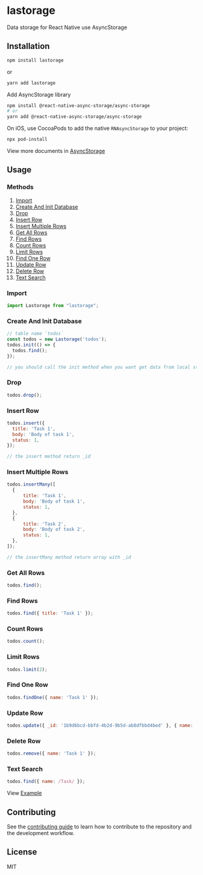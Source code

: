 # lastorage

Data storage for React Native use AsyncStorage


## Installation

```sh
npm install lastorage
```
or
```sh
yarn add lastorage
```

Add AsyncStorage library

```sh
npm install @react-native-async-storage/async-storage
# or
yarn add @react-native-async-storage/async-storage
```

On iOS, use CocoaPods to add the native `RNAsyncStorage` to your project:

```sh
npx pod-install
```

View more documents in [AsyncStorage](https://react-native-async-storage.github.io/async-storage)


## Usage

### Methods

1. [ Import ](#import)
2. [ Create And Init Database ](#create-and-init-database)
3. [ Drop ](#drop)
4. [ Insert Row ](#insert-row)
5. [ Insert Multiple Rows ](#insert-multiple-rows)
6. [ Get All Rows ](#get-all-rows)
7. [ Find Rows ](#find-rows)
8. [ Count Rows ](#count-rows)
9. [ Limit Rows ](#limit-rows)
10. [ Find One Row ](#find-one-row)
11. [ Update Row ](#update-row)
12. [ Delete Row ](#delete-row)
13. [ Text Search ](#text-search)

### Import

```js
import Lastorage from "lastorage";
```

### Create And Init Database

```js
// table name `todos`
const todos = new Lastorage('todos');
todos.init(() => {
  todos.find();
});

// you should call the init method when you want get data from local storage
```

### Drop

```js
todos.drop();
```

### Insert Row

```js
todos.insert({
  title: 'Task 1',
  body: 'Body of task 1',
  status: 1,
});

// the insert method return _id
```

### Insert Multiple Rows

```js
todos.insertMany([
  {
      title: 'Task 1',
      body: 'Body of task 1',
      status: 1,
  },
  {
      title: 'Task 2',
      body: 'Body of task 2',
      status: 1,
  },
]);

// the insertMany method return array with _id
```

### Get All Rows

```js
todos.find();
```

### Find Rows

```js
todos.find({ title: 'Task 1' });
```

### Count Rows

```js
todos.count();
```

### Limit Rows

```js
todos.limit(2);
```

### Find One Row

```js
todos.findOne({ name: 'Task 1' });
```

### Update Row

```js
todos.update({ _id: '1b9d6bcd-bbfd-4b2d-9b5d-ab8dfbbd4bed' }, { name: 'Task 1 updated' })
```

### Delete Row

```js
todos.remove({ name: 'Task 1' });
```

### Text Search

```js
todos.find({ name: /Task/ });
```

View [Example](example)


## Contributing

See the [contributing guide](CONTRIBUTING.md) to learn how to contribute to the repository and the development workflow.


## License

MIT
